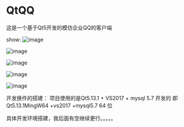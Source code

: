 # QtQQ
这是一个基于Qt5开发的模仿企业QQ的客户端

show:
![image](https://github.com/TomShaoquan/QtQQ/blob/master/image/QtQQ1.png)

![image](https://github.com/TomShaoquan/QtQQ/blob/master/image/QtQQ2.png)

![image](https://github.com/TomShaoquan/QtQQ/blob/master/image/QtQQ3.png)

![image](https://github.com/TomShaoquan/QtQQ/blob/master/image/QtQQ4.png)

![image](https://github.com/TomShaoquan/QtQQ/blob/master/image/QtQQ5.png)

开发换件的搭建：
项目使用的是Qt5.13.1 + VS2017 + mysql 5.7 开发的
即 Qt5.13.1MingW64 +vs2017 +mysql5.7 64 位

具体开发环境搭建，我后面有空继续更行。。。。。

